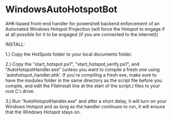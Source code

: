 # WindowsAutoHotspotBot
AHK-based front-end handler for powershell backend enforcement of an Automated Windows Hotspot Projection (will force the Hotspot to engage if at all possible for it to be engaged (if you are connected to the internet))


INSTALL:

1.) Copy the HotSpots folder to your local documents folder.

2.) Copy the "start_hotspot.ps1", "start_hotspot_verify.ps1", and "AutoHotspotHandler.exe" (unless you want to compile a fresh one using 'autohotspot_handler.ahk'. If you're compiling a fresh exe, make sure to have the modules folder in the same directory as the script file before you compile, and edit the FileInstall line at the start of the script.) files to your root C:\ drive.

3.) Run "AutoHotspotHandler.exe" and after a short delay, it will turn on your Windows Hotspot and as long as the handler continues to run, it will ensure that the Windows Hotspot stays on.
